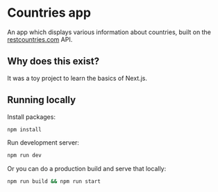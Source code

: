 # Countries app

An app which displays various information about countries, built on the [restcountries.com](https://restcountries.com/) API.

## Why does this exist?

It was a toy project to learn the basics of Next.js.

## Running locally

Install packages:

```sh
npm install
```

Run development server:

```sh
npm run dev
```

Or you can do a production build and serve that locally:

```sh
npm run build && npm run start
```
